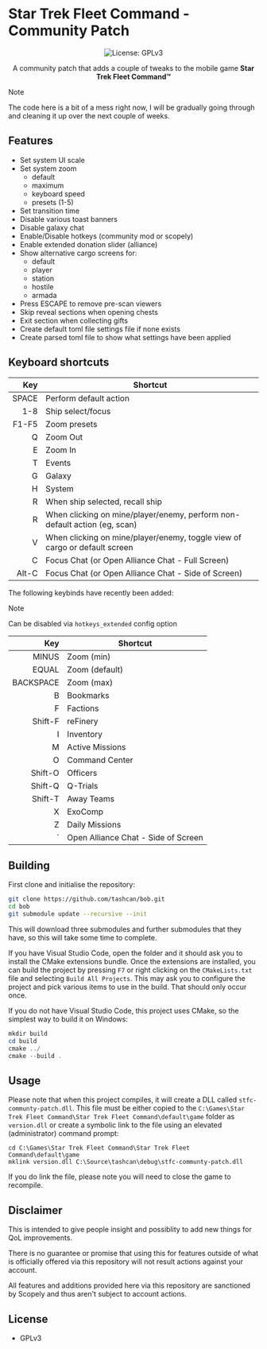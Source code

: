 # Star Trek Fleet Command - Community Patch

<p align="center">
  <img src="https://img.shields.io/badge/License-GPLv3-blue.svg" alt="License: GPLv3">
</p>

<p align="center">
   A community patch that adds a couple of tweaks to the mobile game <b>Star Trek Fleet Command&#8482;</b>
</p>

> [!NOTE]
> The code here is a bit of a mess right now, I will be gradually going through and cleaning it up over the next couple of weeks.

## Features

- Set system UI scale
- Set system zoom
  - default
  - maximum
  - keyboard speed
  - presets (1-5)
- Set transition time
- Disable various toast banners
- Disable galaxy chat
- Enable/Disable hotkeys (community mod or scopely)
- Enable extended donation slider (alliance)
- Show alternative cargo screens for:
  - default
  - player
  - station
  - hostile
  - armada
- Press ESCAPE to remove pre-scan viewers
- Skip reveal sections when opening chests
- Exit section when collecting gifts
- Create default toml file settings file if none exists
- Create parsed toml file to show what settings have been applied

## Keyboard shortcuts

Key | Shortcut
--: | ---
SPACE | Perform default action
1-8 | Ship select/focus
F1-F5 | Zoom presets
Q | Zoom Out
E | Zoom In
T | Events
G | Galaxy
H | System
R | When ship selected, recall ship
R | When clicking on mine/player/enemy, perform non-default action (eg, scan)
V | When clicking on mine/player/enemy, toggle view of cargo or default screen
C | Focus Chat (or Open Alliance Chat - Full Screen)
Alt-C | Focus Chat (or Open Alliance Chat - Side of Screen)

The following keybinds have recently been added:

> [!NOTE]
> Can be disabled via `hotkeys_extended` config option

Key | Shortcut
--: | ---
MINUS | Zoom (min)
EQUAL | Zoom (default)
BACKSPACE | Zoom (max)
B | Bookmarks
F | Factions
Shift-F | reFinery
I | Inventory
M | Active Missions
O | Command Center
Shift-O | Officers
Shift-Q | Q-Trials
Shift-T | Away Teams
X | ExoComp
Z | Daily Missions
` | Open Alliance Chat - Side of Screen

## Building

First clone and initialise the repository:

```bash
git clone https://github.com/tashcan/bob.git
cd bob
git submodule update --recursive --init
```

This will download three submodules and further submodules that they have, so this will take some time to complete.

If you have Visual Studio Code, open the folder and it should ask you to install the CMake extensions bundle.  Once the extensions are installed, you can build the project by pressing `F7` or right clicking on the `CMakeLists.txt` file and selecting `Build All Projects`.  This may ask you to configure the project and pick various items to use in the build.  That should only occur once.

If you do not have Visual Studio Code, this project uses CMake, so the simplest way to build it on Windows:

```ps1
mkdir build
cd build
cmake ../
cmake --build .
```

## Usage

Please note that when this project compiles, it will create a DLL called `stfc-communty-patch.dll`.  This file must be either copied to the `C:\Games\Star Trek Fleet Command\Star Trek Fleet Command\default\game` folder as `version.dll` or create a symbolic link to the file using an elevated (administrator) command prompt:

```console
cd C:\Games\Star Trek Fleet Command\Star Trek Fleet Command\default\game
mklink version.dll C:\Source\tashcan\debug\stfc-communty-patch.dll
```

If you do link the file, please note you will need to close the game to recompile.

## Disclaimer

This is intended to give people insight and possiblity to add new things for QoL improvements.

There is no guarantee or promise that using this for features outside of what is officially offered via this repository will not result actions against your account.

All features and additions provided here via this repository are sanctioned by Scopely and thus aren't subject to account actions.

## License

- GPLv3
